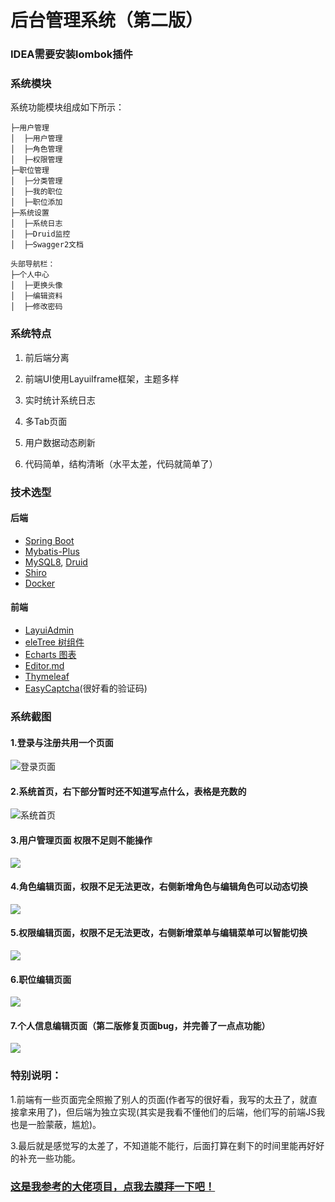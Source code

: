 # 后台管理系统（第二版）

### IDEA需要安装lombok插件
### 系统模块
系统功能模块组成如下所示：
```
├─用户管理
│  ├─用户管理
│  ├─角色管理
│  ├─权限管理
├─职位管理
│  ├─分类管理
│  ├─我的职位
│  ├─职位添加
├─系统设置
│  ├─系统日志
│  ├─Druid监控
│  ├─Swagger2文档

头部导航栏：
├─个人中心
│  ├─更换头像
│  ├─编辑资料
│  ├─修改密码

```
### 系统特点

1. 前后端分离

2. 前端UI使用LayuiIframe框架，主题多样

3. 实时统计系统日志

4. 多Tab页面

5. 用户数据动态刷新

6. 代码简单，结构清晰（水平太差，代码就简单了）

### 技术选型

#### 后端
- [Spring Boot](http://spring.io/projects/spring-boot/)
- [Mybatis-Plus](https://mp.baomidou.com/guide/)
- [MySQL8](https://dev.mysql.com/downloads/mysql/8.x.html#downloads), [Druid](http://druid.apache.org/)
- [Shiro](http://shiro.apache.org/)
- [Docker](https://www.docker.com/)

#### 前端
- [LayuiAdmin](https://www.layui.com/)
- [eleTree 树组件](https://layuiextend.hsianglee.cn/eletree/)
- [Echarts 图表](https://www.echartsjs.com/zh/index.html)
- [Editor.md](https://pandao.github.io/editor.md/)
- [Thymeleaf](https://www.thymeleaf.org/)
- [EasyCaptcha](https://gitee.com/whvse/EasyCaptcha)(很好看的验证码)

### 系统截图

   ####      1.登录与注册共用一个页面

![登录页面](https://s1.ax1x.com/2020/04/05/GrDq61.png)

   ####      2.系统首页，右下部分暂时还不知道写点什么，表格是充数的

![系统首页](https://s1.ax1x.com/2020/04/05/GrDXm6.png)

   ####      3.用户管理页面 权限不足则不能操作

![](https://s1.ax1x.com/2020/04/05/GrrpfH.png)

   ####      4.角色编辑页面，权限不足无法更改，右侧新增角色与编辑角色可以动态切换

![](https://s1.ax1x.com/2020/04/05/GrrSte.png)

   ####      5.权限编辑页面，权限不足无法更改，右侧新增菜单与编辑菜单可以智能切换

![](https://s1.ax1x.com/2020/04/05/GrDblR.png)

   ####      6.职位编辑页面

![](https://s1.ax1x.com/2020/04/05/GrrP1A.png)

   ####      7.个人信息编辑页面（第二版修复页面bug，并完善了一点点功能）

![](https://s1.ax1x.com/2020/04/05/GrDLOx.png)


### 特别说明：

​	1.前端有一些页面完全照搬了别人的页面(作者写的很好看，我写的太丑了，就直接拿来用了)，但后端为独立实现(其实是我看不懂他们的后端，他们写的前端JS我也是一脸蒙蔽，尴尬)。

​	3.最后就是感觉写的太差了，不知道能不能行，后面打算在剩下的时间里能再好好的补充一些功能。

### [这是我参考的大佬项目，点我去膜拜一下吧！](https://shiro.mrbird.cn:8080/login)
